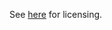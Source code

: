 See [here](https://www.agora.io/en/sdk-license-agreement/?_ga=2.210801749.1535711986.1520219996-1414345485.1520219996) for licensing.